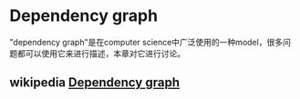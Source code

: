 # Dependency graph

"dependency graph"是在computer science中广泛使用的一种model，很多问题都可以使用它来进行描述，本章对它进行讨论。

## wikipedia [Dependency graph](https://en.wikipedia.org/wiki/Dependency_graph)

